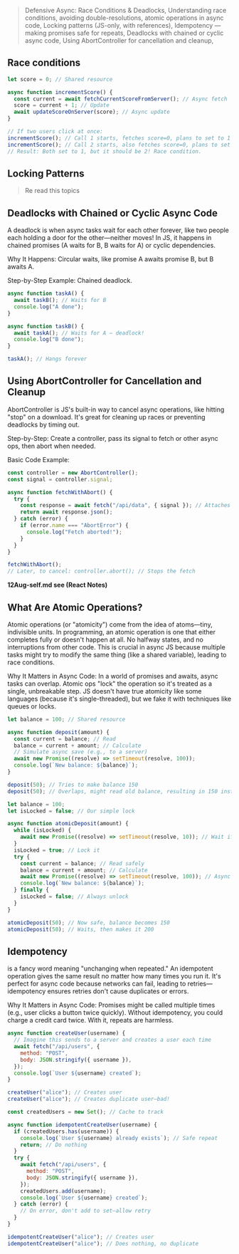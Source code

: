 > Defensive Async: Race Conditions & Deadlocks, Understanding race conditions, avoiding double-resolutions, atomic operations in async code, Locking patterns (JS-only, with references), Idempotency — making promises safe for repeats, Deadlocks with chained or cyclic async code, Using AbortController for cancellation and cleanup,

## Race conditions

```js
let score = 0; // Shared resource

async function incrementScore() {
  const current = await fetchCurrentScoreFromServer(); // Async fetch
  score = current + 1; // Update
  await updateScoreOnServer(score); // Async update
}

// If two users click at once:
incrementScore(); // Call 1 starts, fetches score=0, plans to set to 1
incrementScore(); // Call 2 starts, also fetches score=0, plans to set to 1
// Result: Both set to 1, but it should be 2! Race condition.
```

## Locking Patterns

> Re read this topics

## Deadlocks with Chained or Cyclic Async Code

A deadlock is when async tasks wait for each other forever, like two people each holding a door for the other—neither moves! In JS, it happens in chained promises (A waits for B, B waits for A) or cyclic dependencies.

Why It Happens: Circular waits, like promise A awaits promise B, but B awaits A.

Step-by-Step Example: Chained deadlock.

```javascript
async function taskA() {
  await taskB(); // Waits for B
  console.log("A done");
}

async function taskB() {
  await taskA(); // Waits for A — deadlock!
  console.log("B done");
}

taskA(); // Hangs forever
```

## Using AbortController for Cancellation and Cleanup

AbortController is JS's built-in way to cancel async operations, like hitting "stop" on a download. It's great for cleaning up races or preventing deadlocks by timing out.

Step-by-Step: Create a controller, pass its signal to fetch or other async ops, then abort when needed.

Basic Code Example:

```javascript
const controller = new AbortController();
const signal = controller.signal;

async function fetchWithAbort() {
  try {
    const response = await fetch("/api/data", { signal }); // Attaches signal
    return await response.json();
  } catch (error) {
    if (error.name === "AbortError") {
      console.log("Fetch aborted!");
    }
  }
}

fetchWithAbort();
// Later, to cancel: controller.abort(); // Stops the fetch
```

**12Aug-self.md see (React Notes)**

## What Are Atomic Operations?

Atomic operations (or "atomicity") come from the idea of atoms—tiny, indivisible units. In programming, an atomic operation is one that either completes fully or doesn't happen at all. No halfway states, and no interruptions from other code. This is crucial in async JS because multiple tasks might try to modify the same thing (like a shared variable), leading to race conditions.

Why It Matters in Async Code: In a world of promises and awaits, async tasks can overlap. Atomic ops "lock" the operation so it's treated as a single, unbreakable step. JS doesn't have true atomicity like some languages (because it's single-threaded), but we fake it with techniques like queues or locks.

```js
let balance = 100; // Shared resource

async function deposit(amount) {
  const current = balance; // Read
  balance = current + amount; // Calculate
  // Simulate async save (e.g., to a server)
  await new Promise((resolve) => setTimeout(resolve, 100));
  console.log(`New balance: ${balance}`);
}

deposit(50); // Tries to make balance 150
deposit(50); // Overlaps, might read old balance, resulting in 150 instead of 200!
```

```js
let balance = 100;
let isLocked = false; // Our simple lock

async function atomicDeposit(amount) {
  while (isLocked) {
    await new Promise((resolve) => setTimeout(resolve, 10)); // Wait if locked
  }
  isLocked = true; // Lock it
  try {
    const current = balance; // Read safely
    balance = current + amount; // Calculate
    await new Promise((resolve) => setTimeout(resolve, 100)); // Async save
    console.log(`New balance: ${balance}`);
  } finally {
    isLocked = false; // Always unlock
  }
}

atomicDeposit(50); // Now safe, balance becomes 150
atomicDeposit(50); // Waits, then makes it 200
```

## Idempotency

is a fancy word meaning "unchanging when repeated." An idempotent operation gives the same result no matter how many times you run it. It's perfect for async code because networks can fail, leading to retries—idempotency ensures retries don't cause duplicates or errors.

Why It Matters in Async Code: Promises might be called multiple times (e.g., user clicks a button twice quickly). Without idempotency, you could charge a credit card twice. With it, repeats are harmless.

```js
async function createUser(username) {
  // Imagine this sends to a server and creates a user each time
  await fetch("/api/users", {
    method: "POST",
    body: JSON.stringify({ username }),
  });
  console.log(`User ${username} created`);
}

createUser("alice"); // Creates user
createUser("alice"); // Creates duplicate user—bad!
```

```js
const createdUsers = new Set(); // Cache to track

async function idempotentCreateUser(username) {
  if (createdUsers.has(username)) {
    console.log(`User ${username} already exists`); // Safe repeat
    return; // Do nothing
  }
  try {
    await fetch("/api/users", {
      method: "POST",
      body: JSON.stringify({ username }),
    });
    createdUsers.add(username);
    console.log(`User ${username} created`);
  } catch (error) {
    // On error, don't add to set—allow retry
  }
}

idempotentCreateUser("alice"); // Creates user
idempotentCreateUser("alice"); // Does nothing, no duplicate
```
